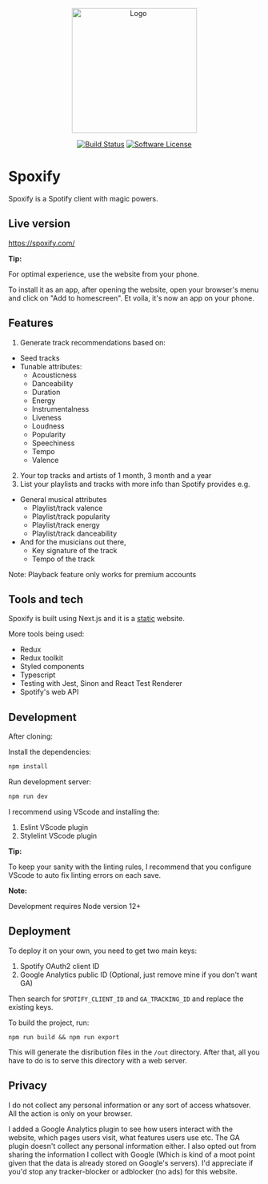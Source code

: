 <p align="center">
  <img src="https://github.com/omarryhan/spoxify/raw/master/public/icons/logo/512w/logo3manifest-big.png" alt="Logo" title="Spoxify" height="250" width="250"/>
  <p align="center">
    <a href="https://travis-ci.org/omarryhan/spoxify"><img alt="Build Status" src="https://travis-ci.org/omarryhan/spoxify.svg?branch=master"></a>
    <a href="https://github.com/omarryhan/spoxify"><img alt="Software License" src="https://img.shields.io/badge/license-MIT-brightgreen.svg?style=flat-square"></a>
  </p>
</p>

# Spoxify

Spoxify is a Spotify client with magic powers.

## Live version

https://spoxify.com/

**Tip:**

For optimal experience, use the website from your phone.

To install it as an app, after opening the website, open your browser's menu and click on "Add to homescreen". Et voila, it's now an app on your phone.

## Features

1. Generate track recommendations based on:
  - Seed tracks
  - Tunable attributes:
    - Acousticness 
    - Danceability 
    - Duration
    - Energy 
    - Instrumentalness 
    - Liveness 
    - Loudness 
    - Popularity 
    - Speechiness 
    - Tempo 
    - Valence
2. Your top tracks and artists of 1 month, 3 month and a year
3. List your playlists and tracks with more info than Spotify provides e.g. 
  - General musical attributes
    - Playlist/track valence
    - Playlist/track popularity
    - Playlist/track energy
    - Playlist/track danceability
  - And for the musicians out there,
    - Key signature of the track
    - Tempo of the track

Note: Playback feature only works for premium accounts

## Tools and tech

Spoxify is built using Next.js and it is a [static](https://nextjs.org/docs/advanced-features/static-html-export) website.

More tools being used:
  - Redux
  - Redux toolkit
  - Styled components
  - Typescript
  - Testing with Jest, Sinon and React Test Renderer
  - Spotify's web API

## Development

After cloning:

Install the dependencies:

```sh
npm install
```

Run development server:

```sh
npm run dev
```

I recommend using VScode and installing the:

1. Eslint VScode plugin
2. Stylelint VScode plugin

**Tip:**

To keep your sanity with the linting rules, I recommend that you configure VScode to auto fix linting errors on each save.

**Note:**

Development requires Node version 12+

## Deployment

To deploy it on your own, you need to get two main keys:

1. Spotify OAuth2 client ID
2. Google Analytics public ID (Optional, just remove mine if you don't want GA)

Then search for `SPOTIFY_CLIENT_ID` and `GA_TRACKING_ID` and replace the existing keys.

To build the project, run:

```
npm run build && npm run export
```

This will generate the disribution files in the `/out` directory. After that, all you have to do is to serve this directory with a web server.

## Privacy

I do not collect any personal information or any sort of access whatsover. All the action is only on your browser.

I added a Google Analytics plugin to see how users interact with the website, which pages users visit, what features users use etc. The GA plugin doesn't collect any personal information either. I also opted out from sharing the information I collect with Google (Which is kind of a moot point given that the data is already stored on Google's servers). I'd appreciate if you'd stop any tracker-blocker or adblocker (no ads) for this website.

